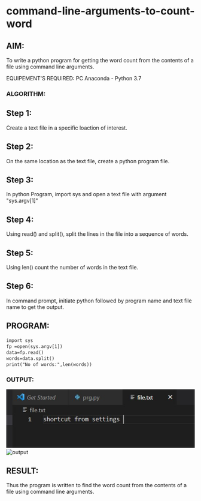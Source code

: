 # command-line-arguments-to-count-word
## AIM:
To write a python program for getting the word count from the contents of a file using command line arguments.

EQUIPEMENT'S REQUIRED:
PC Anaconda - Python 3.7

### ALGORITHM:

## Step 1:
Create a text file in a specific loaction of interest.

## Step 2:
On the same location as the text file, create a python program file.

## Step 3:
In python Program, import sys and open a text file with argument "sys.argv[1]"

## Step 4:
Using read() and split(), split the lines in the file into a sequence of words.

## Step 5:
Using len() count the number of words in the text file.

## Step 6:
In command prompt, initiate python followed by program name and text file name to get the output.

## PROGRAM:
```
import sys
fp =open(sys.argv[1]) 
data=fp.read()
words=data.split()
print("No of words:",len(words)) 
```

### OUTPUT:

![](./output.jpg)
![output](./out.jpg)

## RESULT:
Thus the program is written to find the word count from the contents of a file using command line arguments.
